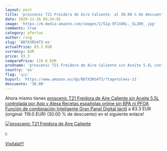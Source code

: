 ```yaml
---
layout: post
title: 'proscenic T21 Freidora de Aire Caliente  al 30.00 % de descuento'
date: 2020-11-26 04:24:01
image: 'https://m.media-amazon.com/images/I/51g-5FJxO6L._SL200_.jpg'
comments: true
category: ofertas
author: ring
slug: 'B07X3RS4T3-es'
actualPrice: 83.3 EUR
currency: EUR
price: 83.3
comparePrice: 119.0 EUR
prodname: 'proscenic T21 Freidora de Aire Caliente sin Aceite 5.5L controlada por App y Alexa  Recetas españolas online  sin BPA ni PFOA  Función de combinación Inteligente  Gran Panel Digital táctil'
country: 'es'
flag: '🇪🇸'
buyurl: 'https://www.amazon.es/dp/B07X3RS4T3/?tag=tolees-21'
descuento: '30.00'
---
```


Ahora mismo tienes [proscenic T21 Freidora de Aire Caliente sin Aceite 5.5L controlada por App y Alexa  Recetas españolas online  sin BPA ni PFOA  Función de combinación Inteligente  Gran Panel Digital táctil](https://www.amazon.es/dp/B07X3RS4T3/?tag=tolees-21) a 83.3 EUR (original: 119.0 EUR) (30.00 %  de descuento) en el siguiente enlace!

[![proscenic T21 Freidora de Aire Caliente ](https://m.media-amazon.com/images/I/51g-5FJxO6L._SL200_.jpg)](https://www.amazon.es/dp/B07X3RS4T3/?tag=tolees-21)

ℹ️:


[Visítala!!!](https://www.amazon.es/dp/B07X3RS4T3/?tag=tolees-21)
